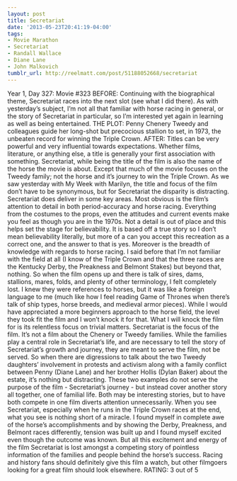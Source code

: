 ```yaml
---
layout: post
title: Secretariat
date: '2013-05-23T20:41:19-04:00'
tags:
- Movie Marathon
- Secretariat
- Randall Wallace
- Diane Lane
- John Malkovich
tumblr_url: http://reelmatt.com/post/51188052668/secretariat
---
```



Year 1, Day 327: Movie #323
BEFORE: Continuing with the biographical theme, Secretariat races into the next slot (see what I did there). As with yesterday’s subject, I’m not all that familiar with horse racing in general, or the story of Secretariat in particular, so I’m interested yet again in learning as well as being entertained.
THE PLOT: Penny Chenery Tweedy and colleagues guide her long-shot but precocious stallion to set, in 1973, the unbeaten record for winning the Triple Crown.
AFTER: Titles can be very powerful and very influential towards expectations. Whether films, literature, or anything else, a title is generally your first association with something. Secretariat, while being the title of the film is also the name of the horse the movie is about. Except that much of the movie focuses on the Tweedy family; not the horse and it’s journey to win the Triple Crown. As we saw yesterday with My Week with Marilyn, the title and focus of the film don’t have to be synonymous, but for Secretariat the disparity is distracting.
Secretariat does deliver in some key areas. Most obvious is the film’s attention to detail in both period-accuracy and horse racing. Everything from the costumes to the props, even the attitudes and current events make you feel as though you are in the 1970s. Not a detail is out of place and this helps set the stage for believability. It is based off a true story so I don’t mean believability literally, but more of a can you accept this recreation as a correct one, and the answer to that is yes. Moreover is the breadth of knowledge with regards to horse racing. I said before that I’m not familiar with the field at all (I know of the Triple Crown and that the three races are the Kentucky Derby, the Preakness and Belmont Stakes) but beyond that, nothing. So when the film opens up and there is talk of sires, dams, stallions, mares, folds, and plenty of other terminology, I felt completely lost. I knew they were references to horses, but it was like a foreign language to me (much like how I feel reading Game of Thrones when there’s talk of ship types, horse breeds, and medieval armor pieces). While I would have appreciated a more beginners approach to the horse field, the level they took fit the film and I won’t knock it for that.
What I will knock the film for is its relentless focus on trivial matters. Secretariat is the focus of the film. It’s not a film about the Chenery or Tweedy families. While the families play a central role in Secretariat’s life, and are necessary to tell the story of Secretariat’s growth and journey, they are meant to serve the film, not be served. So when there are digressions to talk about the two Tweedy daughters’ involvement in protests and activism along with a family conflict between Penny (Diane Lane) and her brother Hollis (Dylan Baker) about the estate, it’s nothing but distracting. These two examples do not serve the purpose of the film - Secretariat’s journey - but instead cover another story all together, one of familial life. Both may be interesting stories, but to have both compete in one film diverts attention unnecessarily.
When you see Secretariat, especially when he runs in the Triple Crown races at the end, what you see is nothing short of a miracle. I found myself in complete awe of the horse’s accomplishments and by showing the Derby, Preakness, and Belmont races differently, tension was built up and I found myself excited even though the outcome was known. But all this excitement and energy of the film Secretariat is lost amongst a competing story of pointless information of the families and people behind the horse’s success. Racing and history fans should definitely give this film a watch, but other filmgoers looking for a great film should look elsewhere.
RATING: 3 out of 5
